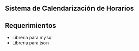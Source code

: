 Sistema de Calendarizaci&oacute;n de Horarios
-------------------

Requerimientos
--------------
* Libreria para mysql
* Libreria para json
